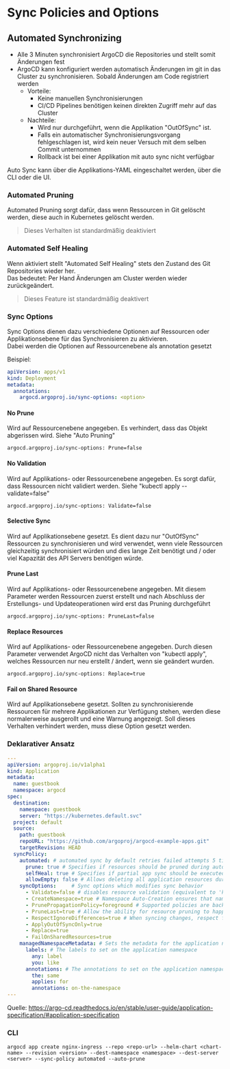 # Sync Policies and Options

## Automated Synchronizing

- Alle 3 Minuten synchronisiert ArgoCD die Repositories und stellt somit Änderungen fest
- ArgoCD kann konfiguriert werden automatisch Änderungen im git in das Cluster zu synchronisieren. Sobald Änderungen am Code registriert werden
  - Vorteile:
    - Keine manuellen Synchronisierungen
    - CI/CD Pipelines benötigen keinen direkten Zugriff mehr auf das Cluster
  - Nachteile:
    - Wird nur durchgeführt, wenn die Applikation "OutOfSync" ist.
    - Falls ein automatischer Synchronisierungsvorgang fehlgeschlagen ist, wird kein neuer Versuch mit dem selben Commit unternommen
    - Rollback ist bei einer Applikation mit auto sync nicht verfügbar

Auto Sync kann über die Applikations-YAML eingeschaltet werden, über die CLI oder die UI.


### Automated Pruning

Automated Pruning sorgt dafür, dass wenn Ressourcen in Git gelöscht werden, diese auch in Kubernetes gelöscht werden.
<br>
>Dieses Verhalten ist standardmäßig deaktiviert

### Automated Self Healing

Wenn aktiviert stellt "Automated Self Healing" stets den Zustand des Git Repositories wieder her. 
<br>
Das bedeutet: Per Hand Änderungen am Cluster werden wieder zurückgeändert.

> Dieses Feature ist standardmäßig deaktivert

### Sync Options

Sync Options dienen dazu verschiedene Optionen auf Ressourcen oder Applikationsebene für das Synchronisieren zu aktivieren.
<br>
Dabei werden die Optionen auf Ressourcenebene als annotation gesetzt

Beispiel:
```yaml
apiVersion: apps/v1
kind: Deployment
metadata:
  annotations:
    argocd.argoproj.io/sync-options: <option>
```

#### No Prune

Wird auf Ressourcenebene angegeben. Es verhindert, dass das Objekt abgerissen wird. Siehe "Auto Pruning"

    argocd.argoproj.io/sync-options: Prune=false

#### No Validation

Wird auf Applikations- oder Ressourcenebene angegeben. Es sorgt dafür, dass Ressourcen nicht validiert werden. Siehe "kubectl apply --validate=false"

    argocd.argoproj.io/sync-options: Validate=false

#### Selective Sync

Wird auf Applikationsebene gesetzt. Es dient dazu nur "OutOfSync" Ressourcen zu synchronisieren und wird verwendet,
wenn viele Ressourcen gleichzeitig synchronisiert würden und dies lange Zeit benötigt und / oder viel Kapazität des API
Servers benötigen würde.

#### Prune Last

Wird auf Applikations- oder Ressourcenebene angegeben. Mit diesem Parameter werden Ressourcen zuerst erstellt und nach
Abschluss der Erstellungs- und Updateoperationen wird erst das Pruning durchgeführt

    argocd.argoproj.io/sync-options: PruneLast=false

#### Replace Resources

Wird auf Applikations- oder Ressourcenebene angegeben. Durch diesen Parameter verwendet ArgoCD nicht das Verhalten von
"kubectl apply", welches Ressourcen nur neu erstellt / ändert, wenn sie geändert wurden.
<br>

    argocd.argoproj.io/sync-options: Replace=true

#### Fail on Shared Resource

Wird auf Applikationsebene gesetzt. Sollten zu synchronisierende Ressourcen für mehrere Applikationen zur Verfügung stehen,
werden diese normalerweise ausgerollt und eine Warnung angezeigt. Soll dieses Verhalten verhindert werden, muss diese Option
gesetzt werden.


### Deklarativer Ansatz

```yaml
---
apiVersion: argoproj.io/v1alpha1
kind: Application
metadata:
  name: guestbook
  namespace: argocd
spec:
  destination:
    namespace: guestbook
    server: "https://kubernetes.default.svc"
  project: default
  source:
    path: guestbook
    repoURL: "https://github.com/argoproj/argocd-example-apps.git"
    targetRevision: HEAD
  syncPolicy:
    automated: # automated sync by default retries failed attempts 5 times with following delays between attempts ( 5s, 10s, 20s, 40s, 80s ); retry controlled using `retry` field.
      prune: true # Specifies if resources should be pruned during auto-syncing ( false by default ).
      selfHeal: true # Specifies if partial app sync should be executed when resources are changed only in target Kubernetes cluster and no git change detected ( false by default ).
      allowEmpty: false # Allows deleting all application resources during automatic syncing ( false by default ).
    syncOptions:     # Sync options which modifies sync behavior
      - Validate=false # disables resource validation (equivalent to 'kubectl apply --validate=false') ( true by default ).
      - CreateNamespace=true # Namespace Auto-Creation ensures that namespace specified as the application destination exists in the destination cluster.
      - PrunePropagationPolicy=foreground # Supported policies are background, foreground and orphan.
      - PruneLast=true # Allow the ability for resource pruning to happen as a final, implicit wave of a sync operation
      - RespectIgnoreDifferences=true # When syncing changes, respect fields ignored by the ignoreDifferences configuration
      - ApplyOutOfSyncOnly=true
      - Replace=true
      - FailOnSharedResources=true
    managedNamespaceMetadata: # Sets the metadata for the application namespace. Only valid if CreateNamespace=true (see above), otherwise it's a no-op.
      labels: # The labels to set on the application namespace
        any: label
        you: like
      annotations: # The annotations to set on the application namespace
        the: same
        applies: for
        annotations: on-the-namespace
---
```
Quelle: https://argo-cd.readthedocs.io/en/stable/user-guide/application-specification/#application-specification

### CLI

``argocd app create nginx-ingress --repo <repo-url> --helm-chart <chart-name> --revision <version>
--dest-namespace <namespace> --dest-server <server> --sync-policy automated --auto-prune``

